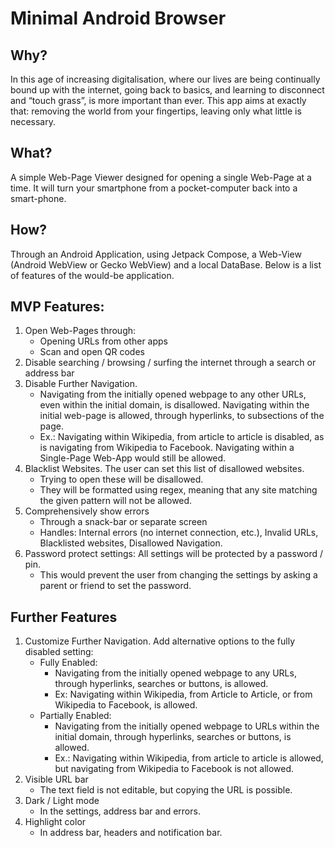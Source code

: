 # Minimal Android Browser

## Why?
In this age of increasing digitalisation, where our lives are being continually bound up with the 
internet, going back to basics, and learning to disconnect and “touch grass”, is more important than 
ever. This app aims at exactly that: removing the world from your fingertips, leaving only what 
little is necessary.

## What?
A simple Web-Page Viewer designed for opening a single Web-Page at a time. It will turn your 
smartphone from a pocket-computer back into a smart-phone.

## How?
Through an Android Application, using Jetpack Compose, a Web-View (Android WebView or Gecko WebView) 
and a local DataBase. Below is a list of features of the would-be application.

## MVP Features:

1. Open Web-Pages through:
    * Opening URLs from other apps
    * Scan and open QR codes
2. Disable searching / browsing / surfing the internet through a search or address bar
3. Disable Further Navigation.
    * Navigating from the initially opened webpage to any other URLs, even within the initial 
domain, is disallowed. Navigating within the initial web-page is allowed, through hyperlinks, to 
subsections of the page.
    * Ex.: Navigating within Wikipedia, from article to article is disabled, as is navigating from 
Wikipedia to Facebook. Navigating within a Single-Page Web-App would still be allowed.
4. Blacklist Websites. The user can set this list of disallowed websites.
   * Trying to open these will be disallowed.
   * They will be formatted using regex, meaning that any site matching the given pattern will not 
be allowed.
5. Comprehensively show errors
   * Through a snack-bar or separate screen
   * Handles: Internal errors (no internet connection, etc.), Invalid URLs, Blacklisted websites, 
Disallowed Navigation.
6. Password protect settings: All settings will be protected by a password / pin.
   * This would prevent the user from changing the settings by asking a parent or friend to set the 
password.

## Further Features

1. Customize Further Navigation. Add alternative options to the fully disabled setting:
   * Fully Enabled:
     * Navigating from the initially opened webpage to any URLs, through hyperlinks, searches or 
buttons, is allowed.
     * Ex: Navigating within Wikipedia, from Article to Article, or from Wikipedia to Facebook, is 
allowed.
   * Partially Enabled:
     * Navigating from the initially opened webpage to URLs within the initial domain, through 
hyperlinks, searches or buttons, is allowed.
     * Ex.: Navigating within Wikipedia, from article to article is allowed, but navigating from 
Wikipedia to Facebook is not allowed.
2. Visible URL bar
   * The text field is not editable, but copying the URL is possible.
3. Dark / Light mode
   * In the settings, address bar and errors.
4. Highlight color
   * In address bar, headers and notification bar. 
